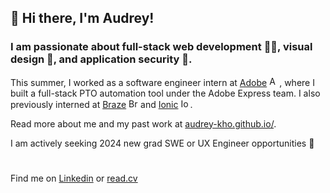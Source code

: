 ## 👋 Hi there, I'm Audrey!

### I am passionate about full-stack web development 👩‍💻, visual design 🎨, and application security 🔐.

This summer, I worked as a software engineer intern at [Adobe](https://www.adobe.com/) <img src="https://seeklogo.com/images/A/adobe-experience-cloud-cc-logo-68AF508F01-seeklogo.com.png" alt="Adobe logo" width=16>, where I built a full-stack PTO automation tool under the Adobe Express team. I also previously interned at [Braze](https://www.braze.com/) <img src="https://companieslogo.com/img/orig/BRZE.D-8b6c9828.png?t=1636485392" alt="Braze logo" width=15> and [Ionic](https://ionic.io/) <img src="https://images.prismic.io/ionicframeworkcom/66cfdbef-e59d-463a-8e24-12cb233e9d97_ionic+logo+blue.png?auto=compress,format" alt="Ionic logo" width=15>. 

Read more about me and my past work at [audrey-kho.github.io/](https://audrey-kho.github.io/).

I am actively seeking 2024 new grad SWE or UX Engineer opportunities 🌟
#
Find me on [Linkedin](https://www.linkedin.com/in/audrey-kho/) or [read.cv](https://read.cv/audreykho)
